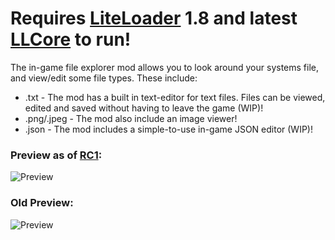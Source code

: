# Requires [LiteLoader](http://liteloader.com) 1.8 and latest [LLCore](https://github.com/MrSpring/LLCore) to run!

The in-game file explorer mod allows you to look around your systems file, and view/edit some file types.
These include:  
* .txt - The mod has a built in text-editor for text files. Files can be viewed, edited and saved without having to leave the game (WIP)!
* .png/.jpeg - The mod also include an image viewer!
* .json - The mod includes a simple-to-use in-game JSON editor (WIP)!

### Preview as of [RC1](http://bdl.mrspring.dk?m=igfe&v=0.1.0-beta-rc1-04&r):
![Preview](http://mrspring.dk/mods/igfe/preview02.png)

### Old Preview:
![Preview](http://mrspring.dk/mods/igfe/preview01.png)
